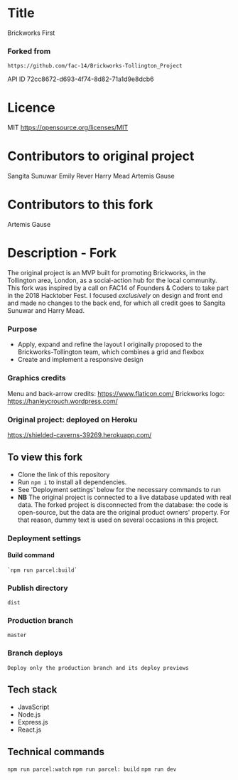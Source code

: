 # Title
Brickworks First

### Forked from
    https://github.com/fac-14/Brickworks-Tollington_Project
API ID
    72cc8672-d693-4f74-8d82-71a1d9e8dcb6

# Licence
MIT https://opensource.org/licenses/MIT

# Contributors to original project
Sangita Sunuwar
Emily Rever
Harry Mead
Artemis Gause

# Contributors to this fork
Artemis Gause

# Description - Fork
The original project is an MVP built for promoting Brickworks, in the Tollington area, London, as a social-action hub for the local community.
This fork was inspired by a call on FAC14 of Founders & Coders to take part in the 2018 Hacktober Fest. I focused _exclusively_ on design and front end and made no changes to the back end, for which all credit goes to Sangita Sunuwar and Harry Mead.

### Purpose
* Apply, expand and refine the layout I originally proposed to the Brickworks-Tollington team, which combines a grid and flexbox
* Create and implement a responsive design

### Graphics credits
Menu and back-arrow credits: https://www.flaticon.com/
Brickworks logo: https://hanleycrouch.wordpress.com/


### Original project: deployed on Heroku
https://shielded-caverns-39269.herokuapp.com/


## To view this fork
* Clone the link of this repository
* Run `npm i` to install all dependencies.
* See 'Deployment settings' below for the necessary commands to run
* **NB** The original project is connected to a live database updated with real data. The forked project is disconnected from the database: the code is open-source, but the data are the original product owners' property. For that reason, dummy text is used on several occasions in this project.

### Deployment settings

#### Build command
    `npm run parcel:build`

### Publish directory
    dist

### Production branch
    master

### Branch deploys
    Deploy only the production branch and its deploy previews

## Tech stack
* JavaScript
* Node.js
* Express.js
* React.js

## Technical commands
`npm run parcel:watch`
`npm run parcel: build`
`npm run dev`
